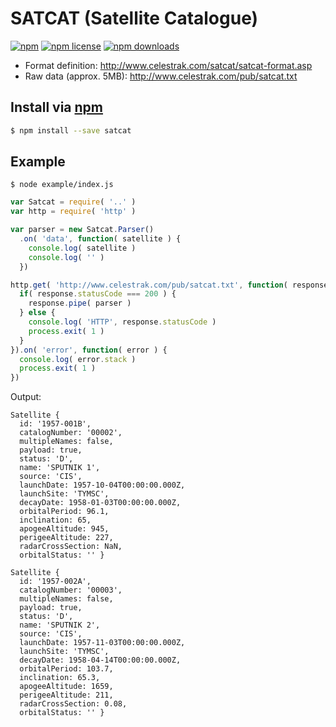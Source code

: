 # SATCAT (Satellite Catalogue)
[![npm](https://img.shields.io/npm/v/satcat.svg?style=flat-square)](https://npmjs.com/package/satcat)
[![npm license](https://img.shields.io/npm/l/satcat.svg?style=flat-square)](https://npmjs.com/package/satcat)
[![npm downloads](https://img.shields.io/npm/dm/satcat.svg?style=flat-square)](https://npmjs.com/package/satcat)

- Format definition: http://www.celestrak.com/satcat/satcat-format.asp
- Raw data (approx. 5MB): http://www.celestrak.com/pub/satcat.txt

## Install via [npm](https://npmjs.com/package/satcat)

```sh
$ npm install --save satcat
```

## Example

```
$ node example/index.js
```

```js
var Satcat = require( '..' )
var http = require( 'http' )

var parser = new Satcat.Parser()
  .on( 'data', function( satellite ) {
    console.log( satellite )
    console.log( '' )
  })

http.get( 'http://www.celestrak.com/pub/satcat.txt', function( response ) {
  if( response.statusCode === 200 ) {
    response.pipe( parser )
  } else {
    console.log( 'HTTP', response.statusCode )
    process.exit( 1 )
  }
}).on( 'error', function( error ) {
  console.log( error.stack )
  process.exit( 1 )
})
```

Output:

```
Satellite {
  id: '1957-001B',
  catalogNumber: '00002',
  multipleNames: false,
  payload: true,
  status: 'D',
  name: 'SPUTNIK 1',
  source: 'CIS',
  launchDate: 1957-10-04T00:00:00.000Z,
  launchSite: 'TYMSC',
  decayDate: 1958-01-03T00:00:00.000Z,
  orbitalPeriod: 96.1,
  inclination: 65,
  apogeeAltitude: 945,
  perigeeAltitude: 227,
  radarCrossSection: NaN,
  orbitalStatus: '' }

Satellite {
  id: '1957-002A',
  catalogNumber: '00003',
  multipleNames: false,
  payload: true,
  status: 'D',
  name: 'SPUTNIK 2',
  source: 'CIS',
  launchDate: 1957-11-03T00:00:00.000Z,
  launchSite: 'TYMSC',
  decayDate: 1958-04-14T00:00:00.000Z,
  orbitalPeriod: 103.7,
  inclination: 65.3,
  apogeeAltitude: 1659,
  perigeeAltitude: 211,
  radarCrossSection: 0.08,
  orbitalStatus: '' }
```
